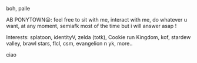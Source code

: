 boh, palle

AB PONYTOWN😦: feel free to sit with me, interact with me, do whatever u want, at any moment, semiafk most of the time but i will answer asap !

Interests: splatoon, identityV, zelda (totk), Cookie run Kingdom, kof, stardew valley, brawl stars, flcl, csm, evangelion n yk, more..

ciao
